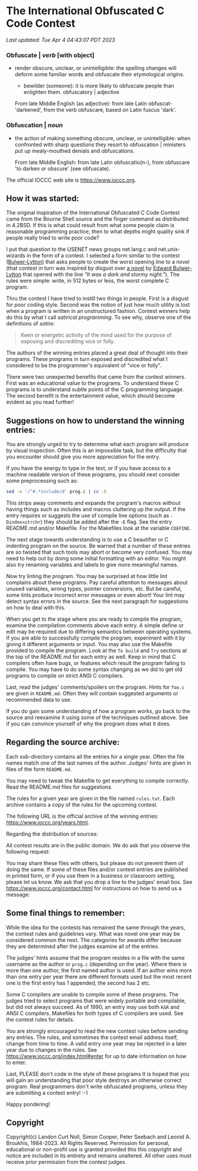 # The International Obfuscated C Code Contest

*Last updated: Tue Apr  4 04:43:07 PDT 2023*

### **Obfuscate** | *verb* [with object]

- render obscure, unclear, or unintelligible: the spelling changes will deform
some familiar words and obfuscate their etymological origins.

    - bewilder (someone): it is more likely to obfuscate people than enlighten them.
obfuscatory | adjective

    From late Middle English (as adjective): from late Latin obfuscat- 'darkened', from the verb obfuscare, based on Latin fuscus 'dark'.

### **Obfuscation** | *noun*

- the action of making something obscure, unclear, or unintelligible: when
confronted with sharp questions they resort to obfuscation | ministers put up
mealy-mouthed denials and obfuscations.

    From late Middle English: from late Latin obfuscatio(n-), from obfuscare 'to darken or obscure' (see obfuscate).

The official IOCCC web site is <https://www.ioccc.org>.

## How it was started:

The original inspiration of the International Obfuscated C Code Contest came
from the Bourne Shell source and the finger command as distributed in 4.2BSD.
If this is what could result from what some people claim is reasonable
programming practice, then to what depths might quality sink if people really
tried to write poor code?

I put that question to the USENET news groups net.lang.c and net.unix-wizards in
the form of a contest.  I selected a form similar to the contest
([Bulwer-Lytton](https://www.bulwer-lytton.com)) that asks people to create the
worst opening line to a novel (that contest in turn was inspired by disgust over
[a novel](https://en.wikipedia.org/wiki/Paul_Clifford) by [Edward
Bulwer-Lytton](https://en.wikipedia.org/wiki/Edward_Bulwer-Lytton) that opened
with the line *"It was a dark and stormy night."*). The rules were simple: write,
in 512 bytes or less, the worst complete C program.

Thru the contest I have tried to instill two things in people.  First is a
disgust for poor coding style.  Second was the notion of just how much utility
is lost when a program is written in an unstructured fashion.  Contest winners
help do this by what I call *satirical programming*.  To see why, observe one of
the definitions of *satire*:

>	Keen or energetic activity of the mind used for the purpose
>	of exposing and discrediting vice or folly.

The authors of the winning entries placed a great deal of thought into their
programs.  These programs in turn exposed and discredited what I considered to
be the programmer's equivalent of "vice or folly".

There were two unexpected benefits that came from the contest winners.  First
was an educational value to the programs.  To understand these C programs is to
understand subtle points of the C programming language.  The second benefit is
the entertainment value, which should become evident as you read further!


## Suggestions on how to understand the winning entries:

You are strongly urged to try to determine what each program will produce by
visual inspection.  Often this is an impossible task, but the difficulty that
you encounter should give you more appreciation for the entry.

If you have the energy to type in the text, or if you have access to a machine
readable version of these programs, you should next consider some preprocessing
such as:

```sh
sed -e '/^#.*include/d' prog.c | cc -E
```

This strips away comments and expands the program's macros without having things
such as includes and macros cluttering up the output.  If the entry requires or
suggests the use of compile line options (such as `-Dindex=strchr`) they should
be added after the `-E` flag. See the entry README.md and/or Makefile. For the
Makefiles look at the variable `CDEFINE`.

The next stage towards understanding is to use a C beautifier or C indenting
program on the source.  Be warned that a number of these entries are so twisted
that such tools may abort or become very confused.  You may need to help out by
doing some initial formatting with an editor.  You might also try renaming
variables and labels to give more meaningful names.

Now try linting the program.  You may be surprised at how little lint complains
about these programs.  Pay careful attention to messages about unused variables,
wrong types, pointer conversions, etc.  But be careful, some lints produce
incorrect error messages or even abort!  Your lint may detect syntax errors in
the source.  See the next paragraph for suggestions on how to deal with this.

When you get to the stage where you are ready to compile the program, examine
the compilation comments above each entry.  A simple define or edit may be
required due to differing semantics between operating systems. If you are able
to successfully compile the program, experiment with it by giving it different
arguments or input.  You may also use the Makefile provided to compile the
program. Look at the `To build` and `Try` sections at the top of the README.md
for each entry as well.  Keep in mind that C compilers often have bugs, or
features which result the program failing to compile.  You may have to do some
syntax changing as we did to get old programs to compile on strict ANSI C
compilers.

Last, read the judges' comments/spoilers on the program.  Hints for `foo.c` are
given in `README.md`.  Often they will contain suggested arguments or
recommended data to use.

If you do gain some understanding of how a program works, go back to the source
and reexamine it using some of the techniques outlined above.  See if you can
convince yourself of why the program does what it does.


## Regarding the source archive:

Each sub-directory contains all the entries for a single year.  Often the file
names match one of the last names of the author.  Judges' hints are given in
files of the form `README.md`.

You may need to tweak the Makefile to get everything to compile correctly.  Read
the README.md files for suggestions.

The rules for a given year are given in the file named `rules.txt`.  Each
archive contains a copy of the rules for the upcoming contest.

The following URL is the official archive of the winning entries:
<https://www.ioccc.org/years.html>.


Regarding the distribution of sources:

All contest results are in the public domain.  We do ask that you observe the
following request:

You may share these files with others, but please do not prevent them of
doing the same.  If some of these files and/or contest entries are
published in printed form, or if you use them in a business or classroom
setting, please let us know.  We ask that you drop a line to the
judges' email box.  See <https://www.ioccc.org/contact.html> for instructions on
how to send us a message:

## Some final things to remember:

While the idea for the contests has remained the same through the years, the
contest rules and guidelines vary.  What was novel one year may be considered
common the next.  The categories for awards differ because they are determined
after the judges examine all of the entries.

The judges' hints assume that the program resides in a file with the same
username as the author or `prog.c` (depending on the year).  Where there is more
than one author, the first named author is used. If an author wins more than
one entry per year there are different formats used but the most recent one is
the first entry has 1 appended, the second has 2 etc.

Some C compilers are unable to compile some of these programs.  The judges tried
to select programs that were widely portable and compilable, but did not always
succeed.  As of 1990, an entry may use both `K&R` and ANSI C compilers.
Makefiles for both types of C compilers are used.  See the contest rules for
details.

You are strongly encouraged to read the new contest rules before sending any
entries.  The rules, and sometimes the contest email address itself, change from
time to time.  A valid entry one year may be rejected in a later year due to
changes in the rules.  See <https://www.ioccc.org/index.html#enter> for up to
date information on how to enter.

Last, PLEASE don't code in the style of these programs It is hoped that you will
gain an understanding that poor style destroys an otherwise correct program.
Real programmers don't write obfuscated programs, unless they are submitting a
contest entry!  :-)

Happy pondering!

## Copyright

Copyright(c) Landon Curt Noll, Simon Cooper, Peter Seebach
and Leonid A. Broukhis, 1984-2023.
All Rights Reserved.  Permission for personal, educational or non-profit
use is granted provided this this copyright and notice are included in its
entirety and remains unaltered.  All other uses must receive prior permission
from the contest judges.


